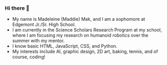 ### Hi there 👋
- My name is Madeleine (Maddie) Mak, and I am a sophomore at Edgemont Jr./Sr. High School. 
- I am currently in the Science Scholars Research Program at my school, where I am focusing my research on humanoid robotics over the summer with my mentor.
- I know basic HTML, JavaScript, CSS, and Python.
- My interests include AI, graphic design, 2D art, baking, tennis, and of course, coding!


<!--
**madeIeine/madeIeine** is a ✨ _special_ ✨ repository because its `README.md` (this file) appears on your GitHub profile.

Here are some ideas to get you started:

- 🔭 I’m currently working on ...
- 🌱 I’m currently learning ...
- 👯 I’m looking to collaborate on ...
- 🤔 I’m looking for help with ...
- 💬 Ask me about ...
- 📫 How to reach me: ...
- 😄 Pronouns: ...
- ⚡ Fun fact: ...
-->
